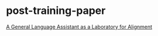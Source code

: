 # post-training-paper

[A General Language Assistant as a Laboratory for Alignment](https://arxiv.org/pdf/2112.00861)
